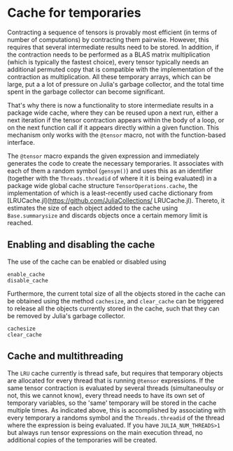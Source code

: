 # Cache for temporaries

Contracting a sequence of tensors is provably most efficient (in terms of number of
computations) by contracting them pairwise. However, this requires that several
intermediate results need to be stored. In addition, if the contraction needs to be
performed as a BLAS matrix multiplication (which is typically the fastest choice), every
tensor typically needs an additional permuted copy that is compatible with the
implementation of the contraction as multiplication. All these temporary arrays, which can
be large, put a a lot of pressure on Julia's garbage collector, and the total time spent in
the garbage collector can become significant.

That's why there is now a functionality to store intermediate results in a package wide
cache, where they can be reused upon a next run, either a next iteration if the tensor
contraction appears within the body of a loop, or on the next function call if it appears
directly within a given function. This mechanism only works with the `@tensor` macro, not
with the function-based interface.

The `@tensor` macro expands the given expression and immediately generates the code to
create the necessary temporaries. It associates with each of them a random symbol
(`gensym()`) and uses this as an identifier (together with the `Threads.threadid` of where it it is being evaluated) in a package wide global cache structure
`TensorOperations.cache`, the implementation of which is a least-recently used cache
dictionary from [LRUCache.jl](https://github.com/JuliaCollections/
LRUCache.jl). Thereto, it estimates the size of each object added to the cache
using `Base.summarysize` and discards objects once a certain memory limit is reached.

## Enabling and disabling the cache
The use of the cache can be enabled or disabled using
```@docs
enable_cache
disable_cache
```

Furthermore, the current total size of all the objects stored in the cache can be obtained
using the method `cachesize`, and `clear_cache` can be triggered to release all the objects
currently stored in the cache, such that they can be removed by Julia's garbage collector.
```@docs
cachesize
clear_cache
```

## Cache and multithreading
The `LRU` cache currently is thread safe, but requires that temporary objects are allocated
for every thread that is running `@tensor` expressions. If the same tensor contraction is
evaluated by several threads (simultaneoulsy or not, this we cannot know), every thread
needs to have its own set of temporary variables, so the 'same' temporary will be stored in
the cache multiple times. As indicated above, this is accomplished by associating with
every temporary a randoms symbol and the `Threads.threadid` of the thread where the
expression is being evaluated. If you have `JULIA_NUM_THREADS>1` but always run tensor
expressions on the main execution thread, no additional copies of the temporaries will be
created.
